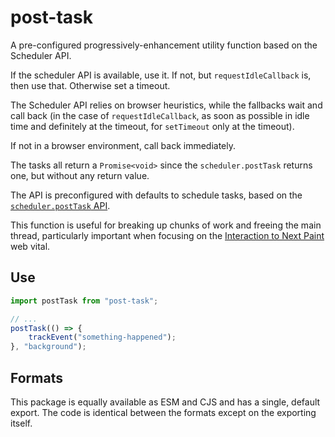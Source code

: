 # post-task

A pre-configured progressively-enhancement utility function based on the Scheduler API.

If the scheduler API is available, use it.
If not, but `requestIdleCallback` is, then use that. Otherwise set a timeout.

The Scheduler API relies on browser heuristics, while the fallbacks wait and
call back (in the case of `requestIdleCallback`, as soon as possible in idle time
and definitely at the timeout, for `setTimeout` only at the timeout).

If not in a browser environment, call back immediately.

The tasks all return a `Promise<void>` since the `scheduler.postTask` returns
one, but without any return value.

The API is preconfigured with defaults to schedule tasks, based on the
[`scheduler.postTask` API](https://developer.mozilla.org/en-US/docs/Web/API/Scheduler/postTask).

This function is useful for breaking up chunks of work and freeing the main
thread, particularly important when focusing on the
[Interaction to Next Paint](https://web.dev/articles/inp)
web vital.

## Use

```js
import postTask from "post-task";

// ...
postTask(() => {
	trackEvent("something-happened");
}, "background");
```

## Formats

This package is equally available as ESM and CJS and has a single, default
export.
The code is identical between the formats except on the exporting itself.
